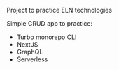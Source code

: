 Project to practice ELN technologies

Simple CRUD app to practice:
  - Turbo monorepo CLI
  - NextJS
  - GraphQL
  - Serverless
